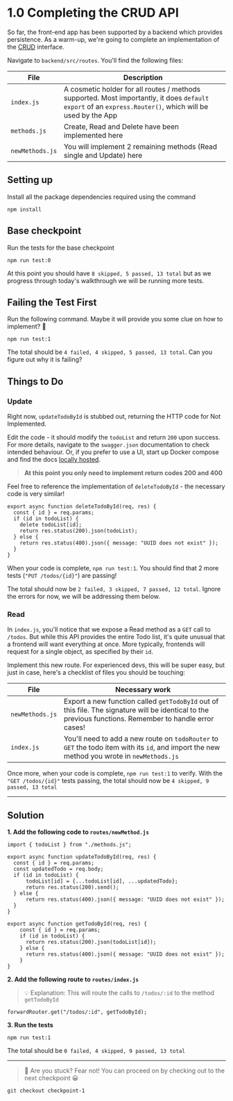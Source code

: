 # 1.0 Completing the CRUD API

So far, the front-end app has been supported by a backend which provides persistence. As a warm-up, we're going to complete an implementation of the [CRUD](https://en.wikipedia.org/wiki/Create,_read,_update_and_delete) interface.

Navigate to `backend/src/routes`. You'll find the following files:

| File      | Description |
| ----------- | ----------- |
| `index.js`      | A cosmetic holder for all routes / methods supported. Most importantly, it does `default export` of an `express.Router()`, which will be used by the App  |
| `methods.js`   | Create, Read and Delete have been implemented here |
| `newMethods.js`   | You will implement 2 remaining methods (Read single and Update) here |

## Setting up
Install all the package dependencies required using the command
```
npm install
```

## Base checkpoint
Run the tests for the base checkpoint
```
npm run test:0
```

At this point you should have `8 skipped, 5 passed, 13 total` but as we progress through today's walkthrough we will be running more tests.

## Failing the Test First

Run the following command. Maybe it will provide you some clue on how to implement? 🤔

```
npm run test:1
```
The total should be `4 failed, 4 skipped, 5 passed, 13 total`. Can you figure out why it is failing?

## Things to Do

### Update
Right now, `updateTodoById` is stubbed out, returning the HTTP code for Not Implemented.

Edit the code - it should modify the `todoList` and return `200` upon success. For more details, navigate to the `swagger.json` documentation to check intended behaviour. Or, if you prefer to use a UI, start up Docker compose and find the docs [locally hosted](http://localhost:3001/swagger).

> **At this point you only need to implement return codes 200 and 400**

Feel free to reference the implementation of `deleteTodoById` - the necessary code is very similar!

```
export async function deleteTodoById(req, res) {
  const { id } = req.params;
  if (id in todoList) {
    delete todoList[id];
    return res.status(200).json(todoList);
  } else {
    return res.status(400).json({ message: "UUID does not exist" });
  }
}
```

When your code is complete, `npm run test:1`. You should find that 2 more tests (`"PUT /todos/{id}"`) are passing!

The total should now be `2 failed, 3 skipped, 7 passed, 12 total`. Ignore the errors for now, we will be addressing them below.

### Read
In `index.js`, you'll notice that we expose a Read method as a `GET` call to `/todos`. But while this API provides the entire Todo list, it's quite unusual that a frontend will want everything at once. More typically, frontends will request for a single object, as specified by their `id`.

Implement this new route. For experienced devs, this will be super easy, but just in case, here's a checklist of files you should be touching:

| File      | Necessary work |
| ----------- | ----------- |
| `newMethods.js`   | Export a new function called `getTodoById` out of this file. The signature will be identical to the previous functions. Remember to handle error cases! |
| `index.js`      | You'll need to add a new route on `todoRouter` to `GET` the todo item with its `id`, and import the new method you wrote in `newMethods.js` |


Once more, when your code is complete, `npm run test:1` to verify. With the `"GET /todos/{id}"` tests passing, the total should now be `4 skipped, 9 passed, 13 total`

---

## Solution

**1. Add the following code to `routes/newMethod.js`**
```
import { todoList } from "./methods.js";

export async function updateTodoById(req, res) {
  const { id } = req.params;
  const updatedTodo = req.body;
  if (id in todoList) {
      todoList[id] = {...todoList[id], ...updatedTodo};
      return res.status(200).send();
  } else {
      return res.status(400).json({ message: "UUID does not exist" });
  }
}

export async function getTodoById(req, res) {
    const { id } = req.params;
    if (id in todoList) {
      return res.status(200).json(todoList[id]);
    } else {
      return res.status(400).json({ message: "UUID does not exist" });
    }
}
```

**2. Add the following route to `routes/index.js`**
> 💡 Explanation: This will route the calls to `/todos/:id` to the method `getTodoById`

```
forwardRouter.get("/todos/:id", getTodoById);
```

**3. Run the tests**

```
npm run test:1
```

The total should be `0 failed, 4 skipped, 9 passed, 13 total`

---

> 🚩 Are you stuck? Fear not! You can proceed on by checking out to the next checkpoint 😀
```
git checkout checkpoint-1
```